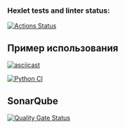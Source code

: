 
### Hexlet tests and linter status:
[![Actions Status](https://github.com/YanaTryastsyna/python-project-50/actions/workflows/hexlet-check.yml/badge.svg)](https://github.com/YanaTryastsyna/python-project-50/actions)


## Пример использования
[![asciicast](https://asciinema.org/a/ryBs0phVPHxiW6wbsyCrdN4UU.svg)](https://asciinema.org/a/ryBs0phVPHxiW6wbsyCrdN4UU)

[![Python CI](https://github.com/YanaTryastsyna/python-project-50/actions/workflows/hexlet-check.yml/badge.svg)](https://github.com/YanaTryastsyna/python-project-50/actions/workflows/hexlet-check.yml)

## SonarQube

[![Quality Gate Status](https://sonarcloud.io/api/project_badges/measure?project=YanaTryastsyna_python-project-50&metric=alert_status)](https://sonarcloud.io/summary/new_code?id=YanaTryastsyna_python-project-50)

